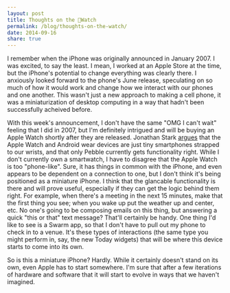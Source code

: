 ```yaml
---
layout: post
title: Thoughts on the Watch
permalink: /blog/thoughts-on-the-watch/
date: 2014-09-16
share: true
---
```


I remember when the iPhone was originally announced in January 2007. I was excited, to say the least. I mean, I worked at an Apple Store at the time, but the iPhone's potential to change everything was clearly there. I anxiously looked forward to the phone's June release, speculating on so much of how it would work and change how we interact with our phones and one another. This wasn't just a new approach to making a cell phone, it was a miniaturization of desktop computing in a way that hadn't been successfully acheived before.

With this week's announcement, I don't have the same "OMG I can't wait" feeling that I did in 2007, but I'm definitely intrigued and will be buying an Apple Watch shortly after they are released. Jonathan Stark [argues](https://jonathanstark.com/blog/the-smartwatch-trap) that the Apple Watch and Android wear devices are just tiny smartphones strapped to our wrists, and that only Pebble currently gets functionality right. While I don't currently own a smartwatch, I have to disagree that the Apple Watch is too "phone-like". Sure, it has things in common with the iPhone, and even appears to be dependent on a connection to one, but I don't think it's being positioned as a miniature iPhone. I think that the glancable functionality is there and will prove useful, especially if they can get the logic behind them right. For example, when there's a meeting in the next 15 minutes, make that the first thing you see; when you wake up put the weather up and center, etc. No one's going to be composing emails on this thing, but answering a quick "this or that" text message? That'll certainly be handy. One thing I'd like to see is a Swarm app, so that I don't have to pull out my phone to check in to a venue. It's these types of interactions (the same type you might perform in, say, the new Today widgets) that will be where this device starts to come into its own.

So is this a miniature iPhone? Hardly. While it certainly doesn't stand on its own, even Apple has to start somewhere. I'm sure that after a few iterations of hardware and software that it will start to evolve in ways that we haven't imagined.
